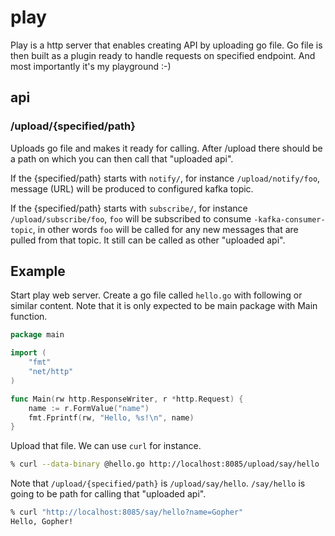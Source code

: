 # play

Play is a http server that enables creating API by uploading go file.
Go file is then built as a plugin ready to handle requests on
specified endpoint. And most importantly it's my playground :-)

## api

### /upload/{specified/path}

Uploads go file and makes it ready for calling. After /upload there should be a path on which you can then call that "uploaded api".

If the {specified/path} starts with `notify/`, for instance `/upload/notify/foo`, message (URL) will be produced to configured kafka topic.

If the {specified/path} starts with `subscribe/`, for instance `/upload/subscribe/foo`, `foo` will be subscribed to consume `-kafka-consumer-topic`, in other words `foo` will be called for any new messages that are pulled from that topic. It still can be called as other "uploaded api".

## Example

Start play web server. Create a go file called `hello.go` with following or similar content. Note that it is only expected to be main package with Main function.

```go
package main

import (
	"fmt"
	"net/http"
)

func Main(rw http.ResponseWriter, r *http.Request) {
	name := r.FormValue("name")
	fmt.Fprintf(rw, "Hello, %s!\n", name)
}
```

Upload that file. We can use `curl` for instance.

```zsh
% curl --data-binary @hello.go http://localhost:8085/upload/say/hello
```

Note that `/upload/{specified/path}` is `/upload/say/hello`. `/say/hello` is going to be path for calling that "uploaded api".

```zsh
% curl "http://localhost:8085/say/hello?name=Gopher"
Hello, Gopher!
```
